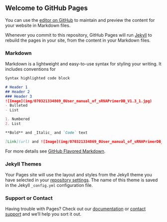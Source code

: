 ## Welcome to GitHub Pages

You can use the [editor on GitHub](https://github.com/srnaprimerdb/srnaprimerdb/edit/master/index.md) to maintain and preview the content for your website in Markdown files.

Whenever you commit to this repository, GitHub Pages will run [Jekyll](https://jekyllrb.com/) to rebuild the pages in your site, from the content in your Markdown files.

### Markdown

Markdown is a lightweight and easy-to-use syntax for styling your writing. It includes conventions for

```markdown
Syntax highlighted code block

# Header 1
## Header 2
### Header 3
![Image](img/070321334869_0User_manual_of_sRNAPrimerDB_V1.3_1.jpg)
- Bulleted
- List

1. Numbered
2. List

**Bold** and _Italic_ and `Code` text

[Link](url) and ![Image](img/070321334869_0User_manual_of_sRNAPrimerDB_V1.3_1.jpg)
```

For more details see [GitHub Flavored Markdown](https://guides.github.com/features/mastering-markdown/).

### Jekyll Themes

Your Pages site will use the layout and styles from the Jekyll theme you have selected in your [repository settings](https://github.com/srnaprimerdb/srnaprimerdb/settings). The name of this theme is saved in the Jekyll `_config.yml` configuration file.

### Support or Contact

Having trouble with Pages? Check out our [documentation](https://help.github.com/categories/github-pages-basics/) or [contact support](https://github.com/contact) and we’ll help you sort it out.
